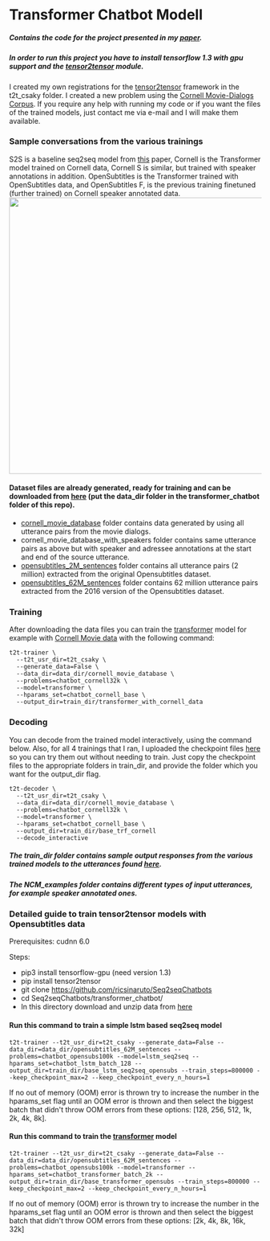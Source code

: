 # Transformer Chatbot Modell
##### Contains the code for the project presented in my [paper](https://tdk.bme.hu/VIK/DownloadPaper/asdad).
##### In order to run this project you have to install tensorflow 1.3 with gpu support and the [tensor2tensor](https://github.com/tensorflow/tensor2tensor) module.
I created my own registrations for the [tensor2tensor](https://github.com/tensorflow/tensor2tensor) framework in the t2t_csaky folder. I created a new problem using the [Cornell Movie-Dialogs Corpus](https://www.cs.cornell.edu/~cristian/Cornell_Movie-Dialogs_Corpus.html).
If you require any help with running my code or if you want the files of the trained models, just contact me via e-mail and I will make them available.
### Sample conversations from the various trainings
S2S is a baseline seq2seq model from [this](https://arxiv.org/pdf/1506.05869.pdf) paper, Cornell is the Transformer model trained on Cornell data, Cornell S is similar, but trained with speaker annotations in addition. OpenSubtitles is the Transformer trained with OpenSubtitles data, and OpenSubtitles F, is the previous training finetuned (further trained) on Cornell speaker annotated data.
<a><img src="https://github.com/ricsinaruto/Seq2seqChatbots/blob/master/doc/tdk/pics/general_questions.png" align="top" height="550" ></a>

#### Dataset files are already generated, ready for training and can be downloaded from [here](https://mega.nz/#!DFlGyIqY!XbXDnlD1EL9TQsWyU6Nrc07p6hj7WdqkU_IXJR9_P6M) (put the data_dir folder in the transformer_chatbot folder of this repo).
* [cornell_movie_database](https://www.cs.cornell.edu/~cristian/Cornell_Movie-Dialogs_Corpus.html) folder contains data generated by using all utterance pairs from the movie dialogs.
* cornell_movie_database_with_speakers folder contains same utterance pairs as above but with speaker and adressee annotations at the start and end of the source utterance.
* [opensubtitles_2M_sentences](http://opus.lingfil.uu.se/OpenSubtitles.php) folder contains all utterance pairs (2 million) extracted from the original Opensubtitles dataset.
* [opensubtitles_62M_sentences](http://opus.lingfil.uu.se/OpenSubtitles2016.php) folder contains 62 million utterance pairs extracted from the 2016 version of the Opensubtitles dataset.

### Training
After downloading the data files you can train the [transformer](https://github.com/tensorflow/tensor2tensor/blob/master/tensor2tensor/models/transformer.py) model for example with [Cornell Movie data](https://www.cs.cornell.edu/~cristian/Cornell_Movie-Dialogs_Corpus.html) with the following command:
```
t2t-trainer \
  --t2t_usr_dir=t2t_csaky \
  --generate_data=False \
  --data_dir=data_dir/cornell_movie_database \
  --problems=chatbot_cornell32k \
  --model=transformer \
  --hparams_set=chatbot_cornell_base \
  --output_dir=train_dir/transformer_with_cornell_data
```

### Decoding
You can decode from the trained model interactively, using the command below. Also, for all 4 trainings that I ran, I uploaded the checkpoint files [here](https://mega.nz/#!bckTiS6Z!3CJxsl4AyR1W6eUnJ6Viq_cKMhhMh82cFlmA9xbotpo) so you can try them out without needing to train. Just copy the checkpoint files to the appropriate folders in train_dir, and provide the folder which you want for the output_dir flag.
```
t2t-decoder \
  --t2t_usr_dir=t2t_csaky \
  --data_dir=data_dir/cornell_movie_database \
  --problems=chatbot_cornell32k \
  --model=transformer \
  --hparams_set=chatbot_cornell_base \
  --output_dir=train_dir/base_trf_cornell
  --decode_interactive
```
##### The train_dir folder contains sample output responses from the various trained models to the utterances found [here](https://github.com/ricsinaruto/Seq2seqChatbots/blob/master/transformer_chatbot/NCM_examples/NCM_examples.txt).
##### The NCM_examples folder contains different types of input utterances, for example speaker annotated ones.

### Detailed guide to train tensor2tensor models with Opensubtitles data
Prerequisites:
cudnn 6.0

Steps:
* pip3 install tensorflow-gpu (need version 1.3)
* pip install tensor2tensor
* git clone https://github.com/ricsinaruto/Seq2seqChatbots
* cd Seq2seqChatbots/transformer_chatbot/
* In this directory download and unzip data from [here](https://mega.nz/#!DFlGyIqY!XbXDnlD1EL9TQsWyU6Nrc07p6hj7WdqkU_IXJR9_P6M)

#### Run this command to train a simple lstm based seq2seq model
```
t2t-trainer --t2t_usr_dir=t2t_csaky --generate_data=False --data_dir=data_dir/opensubtitles_62M_sentences --problems=chatbot_opensubs100k --model=lstm_seq2seq --hparams_set=chatbot_lstm_batch_128 --output_dir=train_dir/base_lstm_seq2seq_opensubs --train_steps=800000 --keep_checkpoint_max=2 --keep_checkpoint_every_n_hours=1
```

If no out of memory (OOM) error is thrown try to increase the number in the hparams_set flag until an OOM error is thrown and then select the biggest batch that didn't throw OOM errors from these options: [128, 256, 512, 1k, 2k, 4k, 8k].

#### Run this command to train the [transformer](https://arxiv.org/abs/1706.03762) model
```
t2t-trainer --t2t_usr_dir=t2t_csaky --generate_data=False --data_dir=data_dir/opensubtitles_62M_sentences --problems=chatbot_opensubs100k --model=transformer --hparams_set=chatbot_transformer_batch_2k --output_dir=train_dir/base_transformer_opensubs --train_steps=800000 --keep_checkpoint_max=2 --keep_checkpoint_every_n_hours=1
```

If no out of memory (OOM) error is thrown try to increase the number in the hparams_set flag until an OOM error is thrown and then select the biggest batch that didn't throw OOM errors from these options: [2k, 4k, 8k, 16k, 32k]

